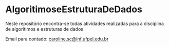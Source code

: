 # AlgoritimoseEstruturaDeDados
Neste repositório encontra-se todas atividades realizadas para a disciplina de algorítimos e estruturas de dados

Email para contado: caroline.sc@inf.ufpel.edu.br
